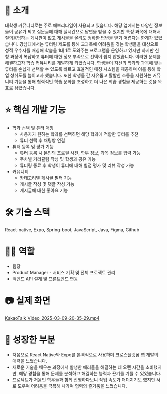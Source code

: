 # 📝 소개

대학생 커뮤니티로는 주로 에브리타임이 사용되고 있습니다. 해당 앱에서는 다양한 정보들이 공유가 되고 질문글에 대해 실시간으로 답변을 받을 수 있지만 특정 과목에 대해서 질의응답하는 게시판이 없고 게시물을 올려도 정확한 답변을 받기 어렵다는 한계가 있었습니다. 강남대에서는 튜터링 제도를 통해 교과목에 어려움을 겪는 학생들을 대상으로 성적 우수자를 매칭해 학습을 1대 1로 도와주는 프로그램을 운영하고 있지만 하지만 신청 과정이 복잡하고 튜터에 대한 정보 부족으로 선택이 쉽지 않았습니다.
이러한 문제를 해결하고자 학습 커뮤니티를 개발하게 되었습니다. 학생들이 자신의 학과와 과목에 맞는 튜터를 손쉽게 선택할 수 있도록 빠르고 효율적인 매칭 시스템을 제공하며 이를 통해 학업 성취도를 높이고자 했습니다. 또한 학생들 간 자유롭고 활발한 소통을 지원하는 커뮤니티 기능을 통해 협력적인 학습 문화를 조성하고 더 나은 학습 경험을 제공하는 것을 목표로 삼았습니다.

# ⭐️ 핵심 개발 기능

- 학과 선택 및 튜터 매칭
    - 사용자가 원하는 학과를 선택하면 해당 학과에 적합한 튜터를 추천
    - 튜터 선택 후 채팅방 연결
- 튜터 등록 및 평가 기능
    - 튜터 등록 시 본인의 프로필 사진, 학부 정보, 과목 정보를 입력 가능
    - 주차별 커리큘럼 작성 및 학생과 공유 가능
    - 튜터링 종료 후 학생이 튜터에 대해 별점 평가 및 리뷰 작성 가능
- 커뮤니티
    - 카테고리별 게시글 필터 기능
    - 게시글 작성 및 댓글 작성 기능
    - 게시글에 대한 좋아요 기능

# 🛠 기술 스택

React-native, Expo, Spring-boot, JavaScript, Java, Figma, Github

# 🤚🏻 역할

- 팀장
- Product Manager - 서비스 기획 및 전체 프로젝트 관리
- 백엔드 API 설계 및 프론트엔드 연동

# 📷 실제 화면

[KakaoTalk_Video_2025-03-09-20-35-29.mp4](attachment:0cf47e00-0822-4d82-8f84-233835398664:KakaoTalk_Video_2025-03-09-20-35-29.mp4)

# 🤔 성장한 부분

- 처음으로 React Native와 Expo를 본격적으로 사용하며 크로스플랫폼 앱 개발의 매력을 느꼈습니다.
- 새로운 기술을 배우는 과정에서 발생한 에러들을 해결하는 데 오랜 시간을 소비했지만, 해당 경험을 통해 문제를 분석하고 해결하는 능력과 끈기를 기를 수 있었습니다.
- 프로젝트가 처음인 학우들과 함께 진행하다보니 작업 속도가 더뎌지기도 했지만 서로 도우며 어려움을 극복해 나가며 협력의 즐거움을 느꼈습니다.
